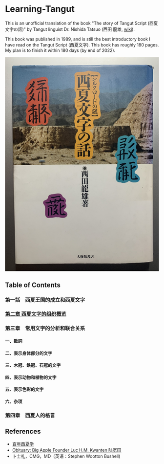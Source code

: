 # Learning-Tangut

This is an unofficial translation of the book "The story of Tangut Script (西夏文字の話)" by Tangut linguist Dr. Nishida Tatsuo (西田 龍雄, [wiki](https://en.wikipedia.org/wiki/Tatsuo_Nishida)).

This book was published in 1989, and is still the best introductory book I have read on the Tangut Script (西夏文字). This book has roughly 180 pages. My plan is to finish it within 180 days (by end of 2022).

![](assets/front_cover.jpg)

## Table of Contents

### 第一話　西夏王国的成立和西夏文字
### [第二章 西夏文字的组织概览](chapter2.md)
### 第三章　常用文字的分析和联合关系
#### 一、数詞
#### 二、表示身体部分的文字
#### 三、木冠、鉄冠、石冠的文字
#### 四、表示动物和植物的文字
#### 五、表示色彩的文字
#### 六、杂项
### 第四章　西夏人的格言

<!--### 第一話　西夏王国の成立と西夏文字
### [第二話　西夏文字の組織のあらまし](chapter2.md)
### 第三話　常用文字の分析と連合関係
#### 一、数詞
#### 二、身体部分を表す文字
#### 一、木冠、鉄冠、石冠の文字
#### 一、動物、植物を表す文字
#### 一、色彩を表す文字
#### 一、雑類
### 第四話　西夏人の格言-->


## References
- [百年西夏学](https://xixia.nxu.edu.cn/info/1067/2600.htm)
- [Obituary: Big Apple Founder Luc H.M. Kwanten 陆宽田](https://www.publishersweekly.com/pw/by-topic/industry-news/Obituary/article/88003-obituary-big-apple-founder-luc-h-m-kwanten.html)
- 卜士礼，CMG，MD（英语：Stephen Wootton Bushell)